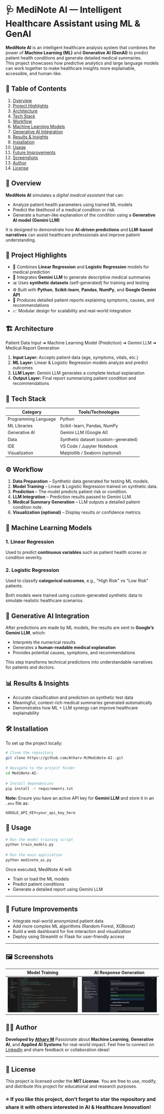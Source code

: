 
# 🩺 MediNote AI — Intelligent Healthcare Assistant using ML & GenAI

**MediNote AI** is an intelligent healthcare analysis system that combines the power of **Machine Learning (ML)** and **Generative AI (GenAI)** to predict patient health conditions and generate detailed medical summaries.  
This project showcases how predictive analytics and large language models can work together to make healthcare insights more explainable, accessible, and human-like.


## 📘 Table of Contents
1. [Overview](#-overview)
2. [Project Highlights](#-project-highlights)
3. [Architecture](#-architecture)
4. [Tech Stack](#-tech-stack)
5. [Workflow](#-workflow)
6. [Machine Learning Models](#-machine-learning-models)
7. [Generative AI Integration](#-generative-ai-integration)
8. [Results & Insights](#-results--insights)
9. [Installation](#-installation)
10. [Usage](#-usage)
11. [Future Improvements](#-future-improvements)
12. [Screenshots](#-screenshots)
13. [Author](#-author)
14. [License](#-license)

## 🧠 Overview
**MediNote AI** simulates a *digital medical assistant* that can:
- Analyze patient health parameters using trained ML models  
- Predict the likelihood of a medical condition or risk  
- Generate a human-like explanation of the condition using a **Generative AI model (Gemini LLM)**  

It is designed to demonstrate how **AI-driven predictions** and **LLM-based narratives** can assist healthcare professionals and improve patient understanding.

## 🌟 Project Highlights

- 🧩 Combines **Linear Regression** and **Logistic Regression** models for medical prediction  
- 🤖 Integrates **Gemini LLM** to generate descriptive medical summaries  
- 📊 Uses **synthetic datasets** (self-generated) for training and testing  
- ⚙️ Built with **Python**, **Scikit-learn**, **Pandas**, **NumPy**, and **Google Gemini API**  
- 💬 Produces detailed patient reports explaining symptoms, causes, and recommendations  
- 📈 Modular design for scalability and real-world integration  

## 🏗 Architecture

Patient Data Input ➜ Machine Learning Model (Prediction) ➜ Gemini LLM ➜ Medical Report Generation


1. **Input Layer:** Accepts patient data (age, symptoms, vitals, etc.)  
2. **ML Layer:** Linear & Logistic Regression models analyze and predict outcomes  
3. **LLM Layer:** Gemini LLM generates a complete textual explanation  
4. **Output Layer:** Final report summarizing patient condition and recommendations  

## 🧰 Tech Stack

| Category | Tools/Technologies |
|-----------|--------------------|
| Programming Language | Python |
| ML Libraries | Scikit-learn, Pandas, NumPy |
| Generative AI | Gemini LLM (Google AI) |
| Data | Synthetic dataset (custom-generated) |
| IDE | VS Code / Jupyter Notebook |
| Visualization | Matplotlib / Seaborn (optional) |



## ⚙️ Workflow

1. **Data Preparation** – Synthetic data generated for testing ML models.  
2. **Model Training** – Linear & Logistic Regression trained on synthetic data.  
3. **Prediction** – The model predicts patient risk or condition.  
4. **LLM Integration** – Prediction results passed to Gemini LLM.  
5. **Medical Summary Generation** – LLM outputs a detailed patient condition note.  
6. **Visualization (optional)** – Display results or confidence metrics.  

## 🧩 Machine Learning Models

### 1. Linear Regression
Used to predict **continuous variables** such as patient health scores or condition severity.

### 2. Logistic Regression
Used to classify **categorical outcomes**, e.g., "High Risk" vs "Low Risk" patients.

Both models were trained using custom-generated synthetic data to simulate realistic healthcare scenarios.

## 💬 Generative AI Integration

After predictions are made by ML models, the results are sent to **Google’s Gemini LLM**, which:
- Interprets the numerical results
- Generates a **human-readable medical explanation**
- Provides potential causes, symptoms, and recommendations  

This step transforms technical predictions into understandable narratives for patients and doctors.



## 📊 Results & Insights

- Accurate classification and prediction on synthetic test data  
- Meaningful, context-rich medical summaries generated automatically  
- Demonstrates how ML + LLM synergy can improve healthcare explainability  


## 🛠 Installation

To set up the project locally:

```bash
# Clone the repository
git clone https://github.com/Atharv-M/MediNote-AI-.git

# Navigate to the project folder
cd MediNote-AI-

# Install dependencies
pip install -r requirements.txt
````

**Note:** Ensure you have an active API key for **Gemini LLM** and store it in an `.env` file as:

```
GOOGLE_API_KEY=your_api_key_here
```



## 🚀 Usage

```bash
# Run the model training script
python train_models.py

# Run the main application
python medinote_ai.py
```

Once executed, MediNote AI will:

* Train or load the ML models
* Predict patient conditions
* Generate a detailed report using Gemini LLM

---

## 🔮 Future Improvements

* Integrate real-world anonymized patient data
* Add more complex ML algorithms (Random Forest, XGBoost)
* Build a web dashboard for live interaction and visualization
* Deploy using Streamlit or Flask for user-friendly access

---

## 🖼 Screenshots

| Model Training                              | AI Response Generation                 |
| ------------------------------------------- | -------------------------------------- |
| ![Model Training](utils/model_training.png) | ![AI Response](utils/ai_response.png) |


## 👨‍💻 Author

**Developed by [Atharv M](https://github.com/Atharv-M)**
Passionate about **Machine Learning**, **Generative AI**, and **Applied AI Systems** for real-world impact.
Feel free to connect on [LinkedIn](https://www.linkedin.com/in/) and share feedback or collaboration ideas!

---

## 📜 License

This project is licensed under the **MIT License**.
You are free to use, modify, and distribute this project for educational and research purposes.



### ⭐ If you like this project, don’t forget to **star** the repository and share it with others interested in AI & Healthcare Innovation!

```

